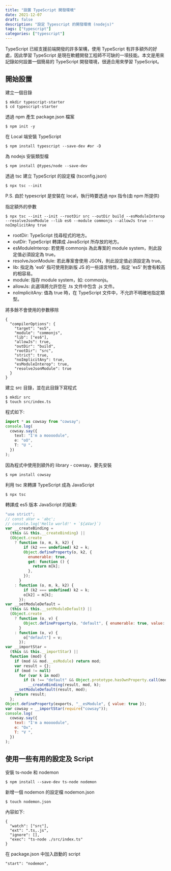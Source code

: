 ```yaml
---
title: "設置 TypeScript 開發環境"
date: 2021-12-07
draft: false
description: "設定 Typescript 的開發環境 (nodejs)"
tags: ["typescript"]
categories: ["typescript"]
---
```



TypeScript 已經支援前端開發的許多架構，使用 TypeScript 有許多額外的好處，因此學習 TypeScript 是現在軟體開發工程師不可缺的一項技能。本文是用來記錄如何設置一個簡易的 TypeScript 開發環境，很適合用來學習 TypeScript。

## 開始設置

建立一個目錄

```shell
$ mkdir typescript-starter
$ cd typescript-starter
```

透過 npm 產生 package.json 檔案

```shell
$ npm init -y
```

在 Local 端安裝 TypeScript

```shell
$ npm install typescript --save-dev #or -D
```

為 nodejs 安裝類型檔

```shell
$ npm install @types/node --save-dev
```

透過 tsc 建立 TypeScript 的設定檔 (tsconfig.json)

```shell
$ npx tsc --init
```

P.S. 由於 typescript 是安裝在 local，執行時要透過 npx 指令(由 npm 所提供)

指定額外的參數

```shell
$ npx tsc --init --init --rootDir src --outDir build --esModuleInterop --resolveJsonModule --lib es6 --module commonjs --allowJs true --noImplicitAny true
```

- rootDir: TypeScript 找尋程式的地方。
- outDir: TypeScript 轉譯成 JavaScript 所存放的地方。
- esModuleInterop: 若使用 commonjs 為此專案的 module system，則此設定值必須設定為 true。
- resolveJsonModule: 若此專案會使用 JSON，則此設定值必須設定為 true。
- lib: 指定為 'es6' 指可使用到新版 JS 的一些語言特性，指定 'es5' 則會有較高的相容易。
- module: 指存 module system，如: commonjs。
- allowJs: 此選項將允許您在 .ts 文件中包含 .js 文件。
- noImplicitAny: 值為 true 時，在 TypeScript 文件中，不允許不明確地指定類型。

將多餘不會使用的參數移除

```shell
{
  "compilerOptions": {
    "target": "es5",
    "module": "commonjs",
    "lib": ["es6"],
    "allowJs": true,
    "outDir": "build",
    "rootDir": "src",
    "strict": true,
    "noImplicitAny": true,
    "esModuleInterop": true,
    "resolveJsonModule": true
  }
}
```

建立 src 目錄，並在此目錄下寫程式

```shell
$ mkdir src
$ touch src/index.ts
```

程式如下:

```typescript
import * as cowsay from "cowsay";
console.log(
  cowsay.say({
    text: "I'm a moooodule",
    e: "oO",
    T: "U ",
  })
);
```

因為程式中使用到額外的 library - cowsay，要先安裝

```shell
$ npm install cowsay
```

利用 tsc 來轉譯 TypeScript 成為 JavaScript

```shell
$ npx tsc
```

轉譯成 es5 版本 JavaScript 的結果:

```js
"use strict";
// const aVar = 'abc';
// console.log('Hello world!' + `${aVar}`)
var __createBinding =
  (this && this.__createBinding) ||
  (Object.create
    ? function (o, m, k, k2) {
        if (k2 === undefined) k2 = k;
        Object.defineProperty(o, k2, {
          enumerable: true,
          get: function () {
            return m[k];
          },
        });
      }
    : function (o, m, k, k2) {
        if (k2 === undefined) k2 = k;
        o[k2] = m[k];
      });
var __setModuleDefault =
  (this && this.__setModuleDefault) ||
  (Object.create
    ? function (o, v) {
        Object.defineProperty(o, "default", { enumerable: true, value: v });
      }
    : function (o, v) {
        o["default"] = v;
      });
var __importStar =
  (this && this.__importStar) ||
  function (mod) {
    if (mod && mod.__esModule) return mod;
    var result = {};
    if (mod != null)
      for (var k in mod)
        if (k !== "default" && Object.prototype.hasOwnProperty.call(mod, k))
          __createBinding(result, mod, k);
    __setModuleDefault(result, mod);
    return result;
  };
Object.defineProperty(exports, "__esModule", { value: true });
var cowsay = __importStar(require("cowsay"));
console.log(
  cowsay.say({
    text: "I'm a moooodule",
    e: "Ox",
    T: "V ",
  })
);
```

## 使用一些有用的設定及 Script

安裝 ts-node 和 nodemon

```shell
$ npm install --save-dev ts-node nodemon
```

新增一個 nodemon 的設定檔 nodemon.json

```shell
$ touch nodemon.json
```

內容如下:

```shell
{
  "watch": ["src"],
  "ext": ".ts,.js",
  "ignore": [],
  "exec": "ts-node ./src/index.ts"
}
```

在 package.json 中加入啟動的 script

```shell
"start": "nodemon",
```
